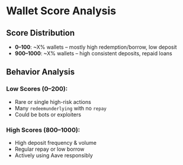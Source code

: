 # Wallet Score Analysis

## Score Distribution

- **0–100**: ~X% wallets – mostly high redemption/borrow, low deposit
- **900–1000**: ~X% wallets – high consistent deposits, repaid loans

## Behavior Analysis

### Low Scores (0–200):
- Rare or single high-risk actions
- Many `redeemunderlying` with no `repay`
- Could be bots or exploiters

### High Scores (800–1000):
- High deposit frequency & volume
- Regular repay or low borrow
- Actively using Aave responsibly